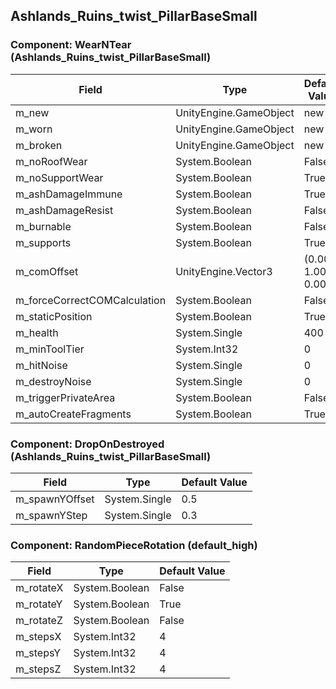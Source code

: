 ## Ashlands_Ruins_twist_PillarBaseSmall

### Component: WearNTear (Ashlands_Ruins_twist_PillarBaseSmall)

|Field|Type|Default Value|
|-----|----|-------------|
|m_new|UnityEngine.GameObject|new|
|m_worn|UnityEngine.GameObject|new|
|m_broken|UnityEngine.GameObject|new|
|m_noRoofWear|System.Boolean|False|
|m_noSupportWear|System.Boolean|True|
|m_ashDamageImmune|System.Boolean|True|
|m_ashDamageResist|System.Boolean|False|
|m_burnable|System.Boolean|False|
|m_supports|System.Boolean|True|
|m_comOffset|UnityEngine.Vector3|(0.00, 1.00, 0.00)|
|m_forceCorrectCOMCalculation|System.Boolean|False|
|m_staticPosition|System.Boolean|True|
|m_health|System.Single|400|
|m_minToolTier|System.Int32|0|
|m_hitNoise|System.Single|0|
|m_destroyNoise|System.Single|0|
|m_triggerPrivateArea|System.Boolean|False|
|m_autoCreateFragments|System.Boolean|True|

### Component: DropOnDestroyed (Ashlands_Ruins_twist_PillarBaseSmall)

|Field|Type|Default Value|
|-----|----|-------------|
|m_spawnYOffset|System.Single|0.5|
|m_spawnYStep|System.Single|0.3|

### Component: RandomPieceRotation (default_high)

|Field|Type|Default Value|
|-----|----|-------------|
|m_rotateX|System.Boolean|False|
|m_rotateY|System.Boolean|True|
|m_rotateZ|System.Boolean|False|
|m_stepsX|System.Int32|4|
|m_stepsY|System.Int32|4|
|m_stepsZ|System.Int32|4|

